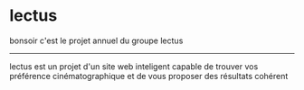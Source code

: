 # lectus
bonsoir c'est le projet annuel du groupe lectus 

______________________________________________________________________________________________________________________________________

lectus est un projet d'un site web inteligent capable de trouver vos préférence cinématographique et de vous proposer des résultats cohérent

